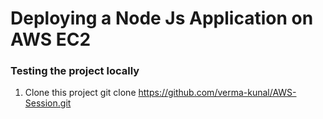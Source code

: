 # Deploying a Node Js Application on AWS EC2

### Testing the project locally

1. Clone this project
 git clone https://github.com/verma-kunal/AWS-Session.git
